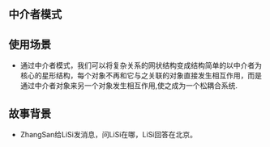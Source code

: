 
## 中介者模式

## 使用场景
- 通过中介者模式，我们可以将复杂关系的网状结构变成结构简单的以中介者为核心的星形结构，每个对象不再和它与之关联的对象直接发生相互作用，而是通过中介者对象来另一个对象发生相互作用,使之成为一个松耦合系统.

## 故事背景
- ZhangSan给LiSi发消息，问LiSi在哪，LiSi回答在北京。